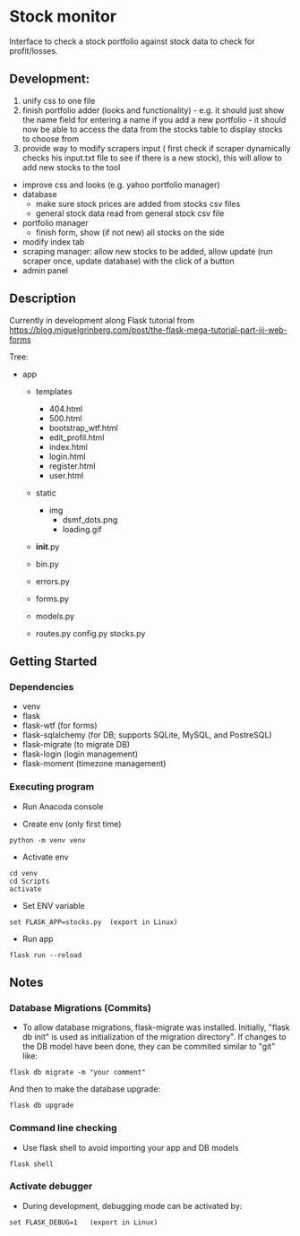 # Stock monitor

Interface to check a stock portfolio against stock data to check for profit/losses.

## Development:


1) unify css to one file
2) finish portfolio adder (looks and functionality) - e.g. it should just show the name field for entering a name if you add a new portfolio - it should now be able to access the data from the stocks table to display stocks to choose from
3) provide way to modify scrapers input
 ( first check if scraper dynamically checks his input.txt file to see if there is a new stock),
this will allow to add new stocks to the tool

* improve css and looks (e.g. yahoo portfolio manager)
* database
	* make sure stock prices are added from stocks csv files
	* general stock data read from general stock csv file
* portfolio manager
	* finish form, show (if not new) all stocks on the side
* modify index tab
* scraping manager: allow new stocks to be added, allow update (run scraper once, update database) with the click of a button
* admin panel


## Description

Currently in development along Flask tutorial from https://blog.miguelgrinberg.com/post/the-flask-mega-tutorial-part-iii-web-forms

Tree:

* app
	* templates
		* 404.html
		* 500.html
		* bootstrap_wtf.html
		* edit_profil.html
		* index.html
		* login.html
		* register.html
		* user.html
	* static
		* img
			* dsmf_dots.png
			* loading.gif
		
	* __init__.py
	* bin.py
	* errors.py
	* forms.py
	* models.py
	* routes.py
config.py
stocks.py


## Getting Started

### Dependencies

* venv
* flask
* flask-wtf  (for forms)
* flask-sqlalchemy (for DB; supports SQLite, MySQL, and PostreSQL)
* flask-migrate (to migrate DB)
* flask-login (login management)
* flask-moment (timezone management)

### Executing program

* Run Anacoda console

* Create env (only first time)
```
python -m venv venv
```

* Activate env
```
cd venv
cd Scripts
activate
```

* Set ENV variable
```
set FLASK_APP=stocks.py  (export in Linux)
```

* Run app
```
flask run --reload
```

## Notes

### Database Migrations (Commits)

* To allow database migrations, flask-migrate was installed. Initially, "flask db init" is used as initialization of the migration directory". If changes to the DB model have been done, they can be commited similar to "git" like:
```
flask db migrate -m "your comment"
```
And then to make the database upgrade:
```
flask db upgrade
```

### Command line checking

* Use flask shell to avoid importing your app and DB models
```
flask shell
```

### Activate debugger

* During development, debugging mode can be activated by:
```
set FLASK_DEBUG=1   (export in Linux)
```